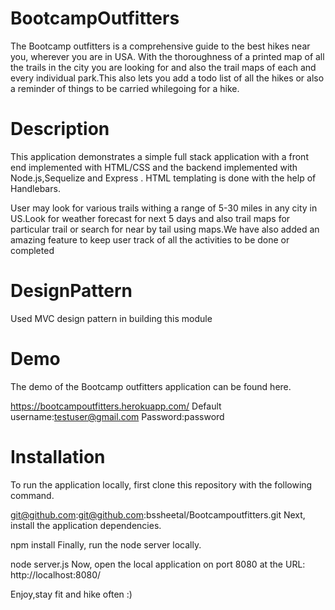 # BootcampOutfitters

The Bootcamp outfitters is a comprehensive guide to the best hikes near you, wherever you are in USA. With the thoroughness of a printed map of all the trails in 
the city you are looking for and also the trail maps of each and every individual park.This also lets you add a todo list of all the hikes or also a reminder of 
things to be carried whilegoing for a hike.

# Description

This application demonstrates a simple full stack application with a front end implemented with HTML/CSS and the backend implemented with Node.js,Sequelize and Express . HTML templating is done with the help of Handlebars.

User may look for various trails withing a range of 5-30 miles in any city in US.Look for weather forecast for next 5 days and also trail maps for particular trail or search for near by tail using maps.We have also added an amazing feature to keep user track of all the activities to be done or completed

# DesignPattern
 Used MVC design pattern in building this module
 
 # Demo

The demo of the Bootcamp outfitters application can be found here.

https://bootcampoutfitters.herokuapp.com/
Default username:testuser@gmail.com
Password:password

# Installation

To run the application locally, first clone this repository with the following command.

git@github.com:git@github.com:bssheetal/Bootcampoutfitters.git
Next, install the application dependencies.

npm install
Finally, run the node server locally.

node server.js
Now, open the local application on port 8080 at the URL: http://localhost:8080/

Enjoy,stay fit and hike often :)

